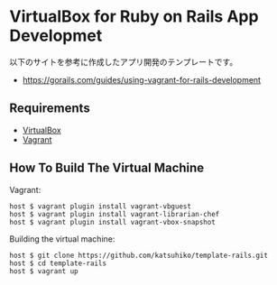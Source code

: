 # VirtualBox for Ruby on Rails App Developmet

以下のサイトを参考に作成したアプリ開発のテンプレートです。

* https://gorails.com/guides/using-vagrant-for-rails-development

## Requirements

* [VirtualBox](https://www.virtualbox.org)
* [Vagrant](http://vagrantup.com)


## How To Build The Virtual Machine

Vagrant:

    host $ vagrant plugin install vagrant-vbguest
    host $ vagrant plugin install vagrant-librarian-chef
    host $ vagrant plugin install vagrant-vbox-snapshot

Building the virtual machine:

    host $ git clone https://github.com/katsuhiko/template-rails.git
    host $ cd template-rails
    host $ vagrant up
